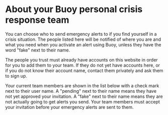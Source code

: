 # About your Buoy personal crisis response team

You can choose who to send emergency alerts to if you find yourself in a crisis situation. The people listed here will be notified of where you are and what you need when you activate an alert using Buoy, unless they have the word "fake" next to their name.

The people you trust must already have accounts on this website in order for you to add them to your team. If they do not yet have accounts here, or if you do not know their account name, contact them privately and ask them to sign up.

Your current team members are shown in the list below with a check mark next to their user name. A "pending" next to their name means they have not yet approved your invitation. A "fake" next to their name means they are not actually going to get alerts you send. Your team members must accept your invitation before your emergency alerts are sent to them.
